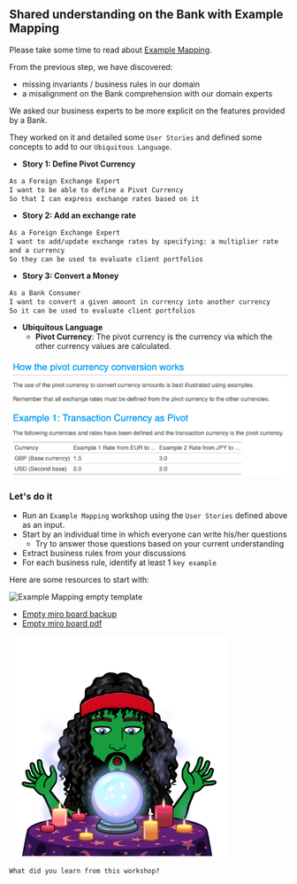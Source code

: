 ## Shared understanding on the Bank with Example Mapping
Please take some time to read about [Example Mapping](https://xtrem-tdd.netlify.app/Flavours/example-mapping).

From the previous step, we have discovered:
- missing invariants / business rules in our domain
- a misalignment on the Bank comprehension with our domain experts

We asked our business experts to be more explicit on the features provided by a Bank.

They worked on it and detailed some `User Stories` and defined some concepts to add to our `Ubiquitous Language`.

- **Story 1: Define Pivot Currency**
```text
As a Foreign Exchange Expert
I want to be able to define a Pivot Currency
So that I can express exchange rates based on it
```
- **Story 2: Add an exchange rate**
```text
As a Foreign Exchange Expert
I want to add/update exchange rates by specifying: a multiplier rate and a currency
So they can be used to evaluate client portfolios
```
- **Story 3: Convert a Money**
```text
As a Bank Consumer
I want to convert a given amount in currency into another currency
So it can be used to evaluate client portfolios
```
- **Ubiquitous Language**
  - **Pivot Currency**: The pivot currency is the currency via which the other currency values are calculated.

![Pivot explanations](../../docs/img/pivot-explanation.png)

### Let's do it
- Run an `Example Mapping` workshop using the `User Stories` defined above as an input.
- Start by an individual time in which everyone can write his/her questions
  - Try to answer those questions based on your current understanding
- Extract business rules from your discussions
- For each business rule, identify at least 1 `key example`

Here are some resources to start with:

![Example Mapping empty template](../../docs/files/example-mapping-template.jpg)

- [Empty miro board backup](../files/example-mapping-template.rtb)
- [Empty miro board pdf](../files/example-mapping-template.pdf)

![Example Mapping](../../docs/img/example-mapping.png)

`What did you learn from this workshop?`